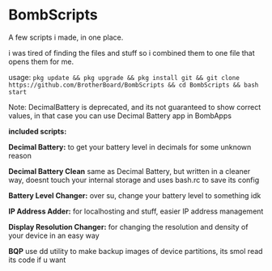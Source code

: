 # BombScripts
A few scripts i made, in one place.

i was tired of finding the files and stuff so i combined them to one file that opens them for me.

usage: ``pkg update && pkg upgrade && pkg install git && git clone https://github.com/BrotherBoard/BombScripts && cd BombScripts && bash start``

Note: DecimalBattery is deprecated, and its not guaranteed to show correct values, in that case you can use Decimal Battery app in BombApps

**included scripts:**

**Decimal Battery:**
to get your battery level in decimals for some unknown reason

**Decimal Battery Clean**
same as Decimal Battery, but written in a cleaner way, doesnt touch your internal storage and uses bash.rc to save its config

**Battery Level Changer:**
over su, change your battery level to something idk

**IP Address Adder:**
for localhosting and stuff, easier IP address management

**Display Resolution Changer:**
for changing the resolution and density of your device in an easy way

**BQP**
use dd utility to make backup images of device partitions, its smol read its code if u want
